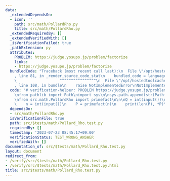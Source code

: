 ```yaml
---
data:
  _extendedDependsOn:
  - icon: ''
    path: src/math/PollardRho.py
    title: src/math/PollardRho.py
  _extendedRequiredBy: []
  _extendedVerifiedWith: []
  _isVerificationFailed: true
  _pathExtension: py
  attributes:
    PROBLEM: https://judge.yosupo.jp/problem/factorize
    links:
    - https://judge.yosupo.jp/problem/factorize
  bundledCode: "Traceback (most recent call last):\n  File \"/opt/hostedtoolcache/Python/3.11.4/x64/lib/python3.11/site-packages/onlinejudge_verify/documentation/build.py\"\
    , line 81, in _render_source_code_stat\n    bundled_code = language.bundle(\n\
    \                   ^^^^^^^^^^^^^^^^\n  File \"/opt/hostedtoolcache/Python/3.11.4/x64/lib/python3.11/site-packages/onlinejudge_verify/languages/python.py\"\
    , line 108, in bundle\n    raise NotImplementedError\nNotImplementedError\n"
  code: "# verification-helper: PROBLEM https://judge.yosupo.jp/problem/factorize\n\
    \nfrom pathlib import Path\nimport sys\n\nsys.path.append(str(Path(__file__).resolve().parent.parent.parent.parent))\n\
    \nfrom src.math.PollardRho import primefact\n\n\nQ = int(input())\nfor _ in range(Q):\n\
    \    n = int(input())\n    P = primefact(n)\n    print(len(P), *P)\n"
  dependsOn:
  - src/math/PollardRho.py
  isVerificationFile: true
  path: src/$tests/math/Pollard_Rho.test.py
  requiredBy: []
  timestamp: '2023-07-23 08:45:17+09:00'
  verificationStatus: TEST_WRONG_ANSWER
  verifiedWith: []
documentation_of: src/$tests/math/Pollard_Rho.test.py
layout: document
redirect_from:
- /verify/src/$tests/math/Pollard_Rho.test.py
- /verify/src/$tests/math/Pollard_Rho.test.py.html
title: src/$tests/math/Pollard_Rho.test.py
---
```

